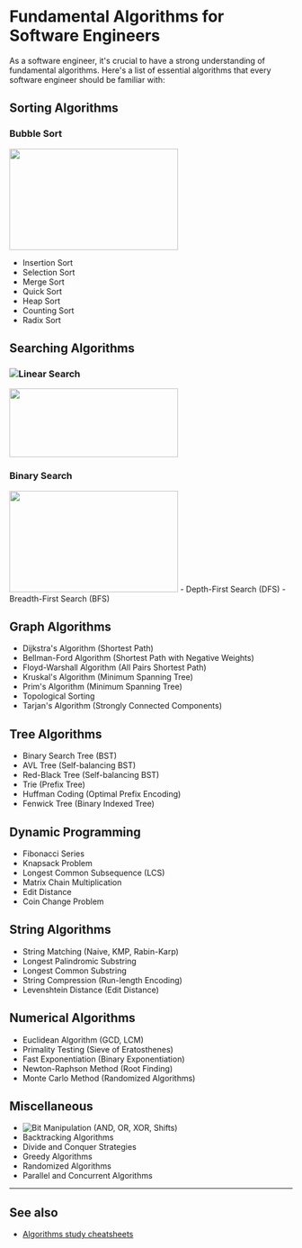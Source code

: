 # Fundamental Algorithms for Software Engineers

As a software engineer, it's crucial to have a strong understanding of fundamental algorithms. Here's a list of essential algorithms that every software engineer should be familiar with:

## Sorting Algorithms

### Bubble Sort
<img src="https://upload.wikimedia.org/wikipedia/commons/c/c8/Bubble-sort-example-300px.gif" width="300" height="180" />

- Insertion Sort
- Selection Sort
- Merge Sort
- Quick Sort
- Heap Sort
- Counting Sort
- Radix Sort

## Searching Algorithms

### ![Linear Search](https://github.com/unobatbayar/algorithms/blob/master/Algorithms/linear_search.ipynb)
<img src="https://sushrutkuchik.files.wordpress.com/2020/05/linear_search.gif" width="300" height="122"/>

### Binary Search
<img src="https://upload.wikimedia.org/wikipedia/commons/c/c1/Binary-search-work.gif" width="300" height="180" />
- Depth-First Search (DFS)
- Breadth-First Search (BFS)

## Graph Algorithms

- Dijkstra's Algorithm (Shortest Path)
- Bellman-Ford Algorithm (Shortest Path with Negative Weights)
- Floyd-Warshall Algorithm (All Pairs Shortest Path)
- Kruskal's Algorithm (Minimum Spanning Tree)
- Prim's Algorithm (Minimum Spanning Tree)
- Topological Sorting
- Tarjan's Algorithm (Strongly Connected Components)

## Tree Algorithms

- Binary Search Tree (BST)
- AVL Tree (Self-balancing BST)
- Red-Black Tree (Self-balancing BST)
- Trie (Prefix Tree)
- Huffman Coding (Optimal Prefix Encoding)
- Fenwick Tree (Binary Indexed Tree)

## Dynamic Programming

- Fibonacci Series
- Knapsack Problem
- Longest Common Subsequence (LCS)
- Matrix Chain Multiplication
- Edit Distance
- Coin Change Problem

## String Algorithms

- String Matching (Naive, KMP, Rabin-Karp)
- Longest Palindromic Substring
- Longest Common Substring
- String Compression (Run-length Encoding)
- Levenshtein Distance (Edit Distance)

## Numerical Algorithms

- Euclidean Algorithm (GCD, LCM)
- Primality Testing (Sieve of Eratosthenes)
- Fast Exponentiation (Binary Exponentiation)
- Newton-Raphson Method (Root Finding)
- Monte Carlo Method (Randomized Algorithms)

## Miscellaneous

- ![Bit Manipulation (AND, OR, XOR, Shifts)](https://realpython.com/python-bitwise-operators/)
- Backtracking Algorithms
- Divide and Conquer Strategies
- Greedy Algorithms
- Randomized Algorithms
- Parallel and Concurrent Algorithms

---

## See also

- [Algorithms study cheatsheets](https://www.techinterviewhandbook.org/algorithms/study-cheatsheet/)

